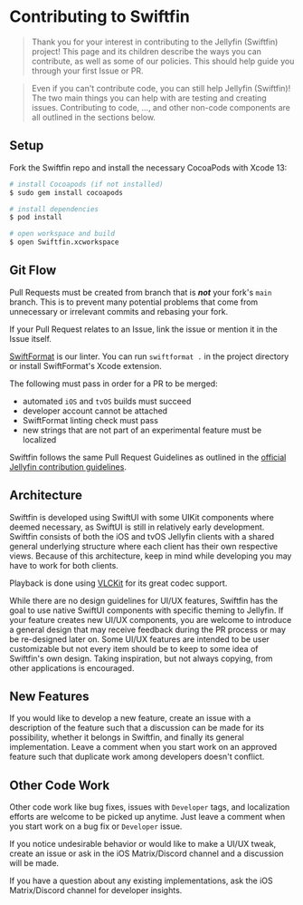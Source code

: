 # Contributing to Swiftfin

> Thank you for your interest in contributing to the Jellyfin (Swiftfin) project! This page and its children describe the ways you can contribute, as well as some of our policies. This should help guide you through your first Issue or PR.

> Even if you can't contribute code, you can still help Jellyfin (Swiftfin)! The two main things you can help with are testing and creating issues. Contributing to code, ..., and other non-code components are all outlined in the sections below.

## Setup

Fork the Swiftfin repo and install the necessary CocoaPods with Xcode 13:

```bash
# install Cocoapods (if not installed)
$ sudo gem install cocoapods

# install dependencies
$ pod install

# open workspace and build
$ open Swiftfin.xcworkspace
```

## Git Flow

Pull Requests must be created from branch that is _**not**_ your fork's `main` branch. This is to prevent many potential problems that come from unnecessary or irrelevant commits and rebasing your fork.

If your Pull Request relates to an Issue, link the issue or mention it in the Issue itself.

[SwiftFormat](https://github.com/nicklockwood/SwiftFormat) is our linter. You can run `swiftformat .` in the project directory or install SwiftFormat's Xcode extension.

The following must pass in order for a PR to be merged:
- automated `iOS` and `tvOS` builds must succeed
- developer account cannot be attached
- SwiftFormat linting check must pass
- new strings that are not part of an experimental feature must be localized

Swiftfin follows the same Pull Request Guidelines as outlined in the [official Jellyfin contribution guidelines](https://jellyfin.org/docs/general/contributing/development.html#pull-request-guidelines).

## Architecture

Swiftfin is developed using SwiftUI with some UIKit components where deemed necessary, as SwiftUI is still in relatively early development. Swiftfin consists of both the iOS and tvOS Jellyfin clients with a shared general underlying structure where each client has their own respective views. Because of this architecture, keep in mind while developing you may have to work for both clients.

Playback is done using [VLCKit](https://code.videolan.org/videolan/VLCKit) for its great codec support.

While there are no design guidelines for UI/UX features, Swiftfin has the goal to use native SwiftUI components with specific theming to Jellyfin. If your feature creates new UI/UX components, you are welcome to introduce a general design that may receive feedback during the PR process or may be re-designed later on. Some UI/UX features are intended to be user customizable but not every item should be to keep to some idea of Swiftfin's own design. Taking inspiration, but not always copying, from other applications is encouraged.

## New Features

If you would like to develop a new feature, create an issue with a description of the feature such that a discussion can be made for its possibility, whether it belongs in Swiftfin, and finally its general implementation. Leave a comment when you start work on an approved feature such that duplicate work among developers doesn't conflict.

## Other Code Work

Other code work like bug fixes, issues with `Developer` tags, and localization efforts are welcome to be picked up anytime. Just leave a comment when you start work on a bug fix or `Developer` issue.

If you notice undesirable behavior or would like to make a UI/UX tweak, create an issue or ask in the iOS Matrix/Discord channel and a discussion will be made.

If you have a question about any existing implementations, ask the iOS Matrix/Discord channel for developer insights.
